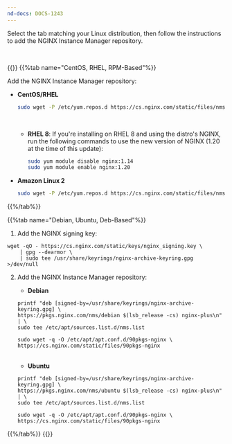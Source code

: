 ```yaml
---
nd-docs: DOCS-1243
---
```


Select the tab matching your Linux distribution, then follow the instructions to add the NGINX Instance Manager repository.

<br>

{{<tabs name="install_repo">}}
{{%tab name="CentOS, RHEL, RPM-Based"%}}

Add the NGINX Instance Manager repository:

- **CentOS/RHEL**

   ```bash
   sudo wget -P /etc/yum.repos.d https://cs.nginx.com/static/files/nms.repo
   ```

   <br>

  - **RHEL 8**: If you're installing on RHEL 8 and using the distro's NGINX, run the following commands to use the new version of NGINX (1.20 at the time of this update):

    ```bash
    sudo yum module disable nginx:1.14
    sudo yum module enable nginx:1.20
    ```

- **Amazon Linux 2**

   ```bash
   sudo wget -P /etc/yum.repos.d https://cs.nginx.com/static/files/nms-amazon2.repo
   ```

{{%/tab%}}

{{%tab name="Debian, Ubuntu, Deb-Based"%}}

1. Add the NGINX signing key:

  ```shell
  wget -qO - https://cs.nginx.com/static/keys/nginx_signing.key \
      | gpg --dearmor \
      | sudo tee /usr/share/keyrings/nginx-archive-keyring.gpg >/dev/null
  ```

2. Add the NGINX Instance Manager repository:

   - **Debian**

    ```shell
    printf "deb [signed-by=/usr/share/keyrings/nginx-archive-keyring.gpg] \
    https://pkgs.nginx.com/nms/debian $(lsb_release -cs) nginx-plus\n" | \
    sudo tee /etc/apt/sources.list.d/nms.list

    sudo wget -q -O /etc/apt/apt.conf.d/90pkgs-nginx \
    https://cs.nginx.com/static/files/90pkgs-nginx
    ```

     <br>

   - **Ubuntu**

    ```shell
    printf "deb [signed-by=/usr/share/keyrings/nginx-archive-keyring.gpg] \
    https://pkgs.nginx.com/nms/ubuntu $(lsb_release -cs) nginx-plus\n" | \
    sudo tee /etc/apt/sources.list.d/nms.list

    sudo wget -q -O /etc/apt/apt.conf.d/90pkgs-nginx \
    https://cs.nginx.com/static/files/90pkgs-nginx
    ```

{{%/tab%}}
{{</tabs>}}

